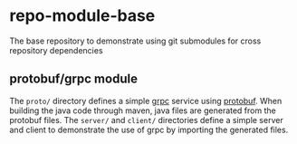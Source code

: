 # repo-module-base
The base repository to demonstrate using git submodules for cross repository dependencies

## protobuf/grpc module
The `proto/` directory defines a simple [grpc](https://grpc.io/) service using [protobuf](https://protobuf.dev/).
When building the java code through maven, java files are generated from the protobuf files.
The `server/` and `client/` directories define a simple server and client to demonstrate the use of grpc by importing the generated files.

